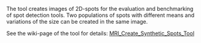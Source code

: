 The tool creates images of 2D-spots for the evaluation and benchmarking of spot detection tools. Two populations of spots with different means and variations of the size can be created in the same image.

See the wiki-page of the tool for details: [MRI_Create_Synthetic_Spots_Tool](https://github.com/MontpellierRessourcesImagerie/imagej_macros_and_scripts/wiki/MRI_Create_Synthetic_Spots_Tool)
